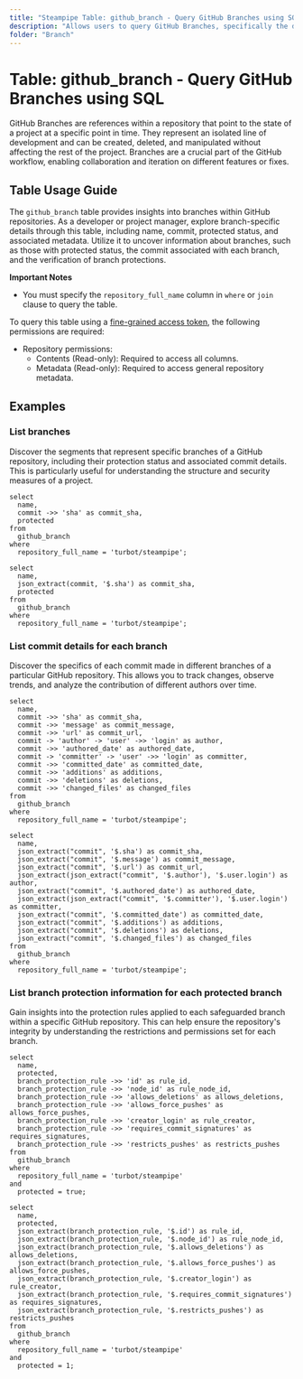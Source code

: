 ```yaml
---
title: "Steampipe Table: github_branch - Query GitHub Branches using SQL"
description: "Allows users to query GitHub Branches, specifically the details of branches for a repository, providing insights into branch information such as name, commit, protected status, and more."
folder: "Branch"
---
```


# Table: github_branch - Query GitHub Branches using SQL

GitHub Branches are references within a repository that point to the state of a project at a specific point in time. They represent an isolated line of development and can be created, deleted, and manipulated without affecting the rest of the project. Branches are a crucial part of the GitHub workflow, enabling collaboration and iteration on different features or fixes.

## Table Usage Guide

The `github_branch` table provides insights into branches within GitHub repositories. As a developer or project manager, explore branch-specific details through this table, including name, commit, protected status, and associated metadata. Utilize it to uncover information about branches, such as those with protected status, the commit associated with each branch, and the verification of branch protections.

**Important Notes**
- You must specify the `repository_full_name` column in `where` or `join` clause to query the table.

To query this table using a [fine-grained access token](https://docs.github.com/en/authentication/keeping-your-account-and-data-secure/managing-your-personal-access-tokens#creating-a-fine-grained-personal-access-token), the following permissions are required:
  - Repository permissions:
    - Contents (Read-only): Required to access all columns.
    - Metadata (Read-only): Required to access general repository metadata.

## Examples

### List branches
Discover the segments that represent specific branches of a GitHub repository, including their protection status and associated commit details. This is particularly useful for understanding the structure and security measures of a project.

```sql+postgres
select
  name,
  commit ->> 'sha' as commit_sha,
  protected
from
  github_branch
where
  repository_full_name = 'turbot/steampipe';
```

```sql+sqlite
select
  name,
  json_extract(commit, '$.sha') as commit_sha,
  protected
from
  github_branch
where
  repository_full_name = 'turbot/steampipe';
```

### List commit details for each branch
Discover the specifics of each commit made in different branches of a particular GitHub repository. This allows you to track changes, observe trends, and analyze the contribution of different authors over time.

```sql+postgres
select
  name,
  commit ->> 'sha' as commit_sha,
  commit ->> 'message' as commit_message,
  commit ->> 'url' as commit_url,
  commit -> 'author' -> 'user' ->> 'login' as author,
  commit ->> 'authored_date' as authored_date,
  commit -> 'committer' -> 'user' ->> 'login' as committer,
  commit ->> 'committed_date' as committed_date,
  commit ->> 'additions' as additions,
  commit ->> 'deletions' as deletions,
  commit ->> 'changed_files' as changed_files
from
  github_branch
where
  repository_full_name = 'turbot/steampipe';
```

```sql+sqlite
select
  name,
  json_extract("commit", '$.sha') as commit_sha,
  json_extract("commit", '$.message') as commit_message,
  json_extract("commit", '$.url') as commit_url,
  json_extract(json_extract("commit", '$.author'), '$.user.login') as author,
  json_extract("commit", '$.authored_date') as authored_date,
  json_extract(json_extract("commit", '$.committer'), '$.user.login') as committer,
  json_extract("commit", '$.committed_date') as committed_date,
  json_extract("commit", '$.additions') as additions,
  json_extract("commit", '$.deletions') as deletions,
  json_extract("commit", '$.changed_files') as changed_files
from
  github_branch
where
  repository_full_name = 'turbot/steampipe';
```

### List branch protection information for each protected branch
Gain insights into the protection rules applied to each safeguarded branch within a specific GitHub repository. This can help ensure the repository's integrity by understanding the restrictions and permissions set for each branch.

```sql+postgres
select
  name,
  protected,
  branch_protection_rule ->> 'id' as rule_id,
  branch_protection_rule ->> 'node_id' as rule_node_id,
  branch_protection_rule ->> 'allows_deletions' as allows_deletions,
  branch_protection_rule ->> 'allows_force_pushes' as allows_force_pushes,
  branch_protection_rule ->> 'creator_login' as rule_creator,
  branch_protection_rule ->> 'requires_commit_signatures' as requires_signatures,
  branch_protection_rule ->> 'restricts_pushes' as restricts_pushes
from
  github_branch
where
  repository_full_name = 'turbot/steampipe'
and
  protected = true;
```

```sql+sqlite
select
  name,
  protected,
  json_extract(branch_protection_rule, '$.id') as rule_id,
  json_extract(branch_protection_rule, '$.node_id') as rule_node_id,
  json_extract(branch_protection_rule, '$.allows_deletions') as allows_deletions,
  json_extract(branch_protection_rule, '$.allows_force_pushes') as allows_force_pushes,
  json_extract(branch_protection_rule, '$.creator_login') as rule_creator,
  json_extract(branch_protection_rule, '$.requires_commit_signatures') as requires_signatures,
  json_extract(branch_protection_rule, '$.restricts_pushes') as restricts_pushes
from
  github_branch
where
  repository_full_name = 'turbot/steampipe'
and
  protected = 1;
```